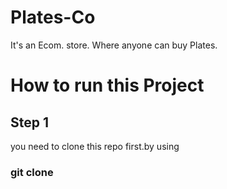 # Plates-Co
It's an Ecom. store. Where anyone can buy Plates.

# How to run this Project
## Step 1
you need to clone this repo first.by using 
### git clone <url>
